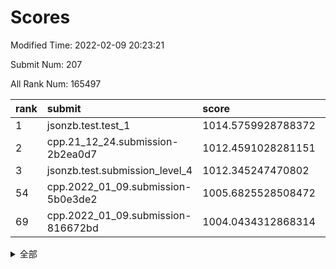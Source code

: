 # Scores

Modified Time: 2022-02-09 20:23:21

Submit Num: 207

All Rank Num: 165497

| rank |               submit               |       score        |       sigma        | pk_num |
| :--- | :--------------------------------- | :----------------- | :----------------- | :----- |
| 1    | jsonzb.test.test_1                 | 1014.5759928788372 | 0.8416517608653626 | 3199   |
| 2    | cpp.21_12_24.submission-2b2ea0d7   | 1012.4591028281151 | 0.8109727986793729 | 3197   |
| 3    | jsonzb.test.submission_level_4     | 1012.345247470802  | 0.7860310711539147 | 3198   |
| 54   | cpp.2022_01_09.submission-5b0e3de2 | 1005.6825528508472 | 0.7280333711364738 | 3202   |
| 69   | cpp.2022_01_09.submission-816672bd | 1004.0434312868314 | 0.7249891296845626 | 3200   |


<details>
<summary>全部</summary>

| rank |                 submit                 |       score        |       sigma        | pk_num |
| :--- | :------------------------------------- | :----------------- | :----------------- | :----- |
| 1    | jsonzb.test.test_1                     | 1014.5759928788372 | 0.8416517608653626 | 3199   |
| 2    | cpp.21_12_24.submission-2b2ea0d7       | 1012.4591028281151 | 0.8109727986793729 | 3197   |
| 3    | jsonzb.test.submission_level_4         | 1012.345247470802  | 0.7860310711539147 | 3198   |
| 4    | gobigger.level_3.submission_level_3_46 | 1011.525629495241  | 0.7534977672604526 | 3199   |
| 5    | gobigger.level_3.submission_level_3_19 | 1011.4351684747639 | 0.7844472347391414 | 3195   |
| 6    | gobigger.level_3.submission_level_3_7  | 1010.8903188657326 | 0.7706622266436018 | 3199   |
| 7    | gobigger.level_3.submission_level_3_28 | 1010.8900921496892 | 0.7877239699680466 | 3199   |
| 8    | gobigger.level_3.submission_level_3_24 | 1010.8790983494689 | 0.765198747982967  | 3200   |
| 9    | gobigger.level_3.submission_level_3_40 | 1010.8691468731982 | 0.7860418602486519 | 3192   |
| 10   | gobigger.level_3.submission_level_3_0  | 1010.813265307469  | 0.7588903334149039 | 3200   |
| 11   | gobigger.level_3.submission_level_3_22 | 1010.7031695619366 | 0.7867000295639776 | 3203   |
| 12   | gobigger.level_3.submission_level_3_1  | 1010.6872303237783 | 0.7743092192640184 | 3205   |
| 13   | gobigger.level_3.submission_level_3_20 | 1010.6477226036227 | 0.7723629346755742 | 3198   |
| 14   | gobigger.level_3.submission_level_3_30 | 1010.622063245549  | 0.7673062376469036 | 3201   |
| 15   | gobigger.level_3.submission_level_3_36 | 1010.6116340843366 | 0.7692287590331647 | 3196   |
| 16   | gobigger.level_3.submission_level_3_48 | 1010.6012394790129 | 0.803999263501131  | 3201   |
| 17   | gobigger.level_3.submission_level_3_41 | 1010.5971179686798 | 0.7552067023200589 | 3190   |
| 18   | gobigger.level_3.submission_level_3_34 | 1010.5742127461091 | 0.7507449712983882 | 3199   |
| 19   | gobigger.level_3.submission_level_3_39 | 1010.5456791050004 | 0.7732993001298749 | 3198   |
| 20   | gobigger.level_3.submission_level_3_2  | 1010.5372262309818 | 0.756696869308843  | 3194   |
| 21   | gobigger.level_3.submission_level_3_25 | 1010.5108723780335 | 0.7807544857898457 | 3192   |
| 22   | gobigger.level_3.submission_level_3_15 | 1010.5098657631218 | 0.7612464578819618 | 3200   |
| 23   | gobigger.level_3.submission_level_3_32 | 1010.4801671119784 | 0.7566737266531615 | 3198   |
| 24   | gobigger.level_3.submission_level_3_21 | 1010.4748075393453 | 0.7716383661614806 | 3194   |
| 25   | gobigger.level_3.submission_level_3_31 | 1010.3356941397021 | 0.7727356226587621 | 3199   |
| 26   | gobigger.level_3.submission_level_3_43 | 1010.3184517632508 | 0.7684434128259227 | 3198   |
| 27   | gobigger.level_3.submission_level_3_47 | 1010.2341517813836 | 0.7584425658873265 | 3193   |
| 28   | gobigger.level_3.submission_level_3_8  | 1010.1377966691077 | 0.7555518931266616 | 3193   |
| 29   | gobigger.level_3.submission_level_3_18 | 1010.1064725029348 | 0.7758546326804133 | 3195   |
| 30   | gobigger.level_3.submission_level_3_12 | 1010.0945447998192 | 0.764875701541174  | 3196   |
| 31   | gobigger.level_3.submission_level_3_11 | 1010.0670307138441 | 0.7662185831836259 | 3197   |
| 32   | gobigger.level_3.submission_level_3_14 | 1009.9900043228105 | 0.7656125622879837 | 3198   |
| 33   | gobigger.level_3.submission_level_3_5  | 1009.9500901548978 | 0.7654669571492141 | 3194   |
| 34   | gobigger.level_3.submission_level_3_27 | 1009.9102913392637 | 0.7761816181043787 | 3199   |
| 35   | gobigger.level_3.submission_level_3_44 | 1009.8130836625595 | 0.7692384298659961 | 3200   |
| 36   | gobigger.level_3.submission_level_3_10 | 1009.7945469899362 | 0.7575718089802775 | 3201   |
| 37   | gobigger.level_3.submission_level_3_13 | 1009.7799650182438 | 0.7639312123212526 | 3197   |
| 38   | gobigger.level_3.submission_level_3_42 | 1009.7787707587087 | 0.7675989067601625 | 3196   |
| 39   | gobigger.level_3.submission_level_3_26 | 1009.7682657732829 | 0.7641245075341484 | 3197   |
| 40   | gobigger.level_3.submission_level_3_16 | 1009.7363766363244 | 0.7710061854979143 | 3195   |
| 41   | gobigger.level_3.submission_level_3_29 | 1009.6526499501696 | 0.7825310745302523 | 3195   |
| 42   | gobigger.level_3.submission_level_3_38 | 1009.636478279977  | 0.7365690421135361 | 3195   |
| 43   | gobigger.level_3.submission_level_3_35 | 1009.6074277333435 | 0.7518576697783154 | 3195   |
| 44   | gobigger.level_3.submission_level_3_3  | 1009.5731105035015 | 0.7373425745143165 | 3196   |
| 45   | gobigger.level_3.submission_level_3_4  | 1009.4723348978181 | 0.7370960433671377 | 3202   |
| 46   | gobigger.level_3.submission_level_3_6  | 1009.3565212151792 | 0.7565729994581646 | 3198   |
| 47   | gobigger.level_3.submission_level_3_17 | 1009.3280643002445 | 0.7516496668900177 | 3203   |
| 48   | gobigger.level_3.submission_level_3_45 | 1009.304120748181  | 0.7263686747158247 | 3201   |
| 49   | gobigger.level_3.submission_level_3_9  | 1009.224415711019  | 0.752072085996455  | 3197   |
| 50   | gobigger.level_3.submission_level_3_23 | 1009.1469976754565 | 0.7337076793070397 | 3195   |
| 51   | gobigger.level_3.submission_level_3_49 | 1008.8178637483139 | 0.7424851098909176 | 3205   |
| 52   | gobigger.level_3.submission_level_3_37 | 1008.8152647414403 | 0.7495049649071843 | 3194   |
| 53   | gobigger.level_3.submission_level_3_33 | 1008.4209282513708 | 0.7440463913447408 | 3200   |
| 54   | cpp.2022_01_09.submission-5b0e3de2     | 1005.6825528508472 | 0.7280333711364738 | 3202   |
| 55   | gobigger.level_1.submission_level_1_23 | 1005.070990717366  | 0.7329705176624272 | 3202   |
| 56   | gobigger.level_1.submission_level_1_1  | 1004.8527064694827 | 0.7109230130167535 | 3200   |
| 57   | gobigger.level_1.submission_level_1_31 | 1004.8466391229036 | 0.7105759410046489 | 3195   |
| 58   | gobigger.level_1.submission_level_1_26 | 1004.7442346865886 | 0.7157695764234956 | 3199   |
| 59   | gobigger.level_1.submission_level_1_41 | 1004.6897091473526 | 0.7182484563820354 | 3194   |
| 60   | gobigger.level_1.submission_level_1_19 | 1004.6802036881072 | 0.7131351077461006 | 3198   |
| 61   | gobigger.level_1.submission_level_1_17 | 1004.6174801457717 | 0.7183024380477667 | 3199   |
| 62   | gobigger.level_1.submission_level_1_49 | 1004.5085136736399 | 0.720634896249189  | 3198   |
| 63   | gobigger.level_1.submission_level_1_36 | 1004.3361456963653 | 0.7314636433404101 | 3202   |
| 64   | gobigger.level_1.submission_level_1_14 | 1004.3006885793976 | 0.7386519702134556 | 3197   |
| 65   | gobigger.level_1.submission_level_1_46 | 1004.2850077472456 | 0.7174478824901104 | 3198   |
| 66   | gobigger.level_1.submission_level_1_7  | 1004.2813525857196 | 0.7137521127012632 | 3196   |
| 67   | gobigger.level_1.submission_level_1_13 | 1004.2609545990899 | 0.7019998228163004 | 3199   |
| 68   | gobigger.level_1.submission_level_1_48 | 1004.185042819819  | 0.7096584846838883 | 3199   |
| 69   | cpp.2022_01_09.submission-816672bd     | 1004.0434312868314 | 0.7249891296845626 | 3200   |
| 70   | gobigger.level_1.submission_level_1_10 | 1003.9884467425213 | 0.7219280760305413 | 3204   |
| 71   | gobigger.level_1.submission_level_1_38 | 1003.9748675079258 | 0.7145248822949412 | 3194   |
| 72   | gobigger.level_1.submission_level_1_21 | 1003.723941264793  | 0.7259311826391509 | 3199   |
| 73   | gobigger.level_1.submission_level_1_33 | 1003.7044890371669 | 0.7144133840826087 | 3192   |
| 74   | gobigger.level_1.submission_level_1_2  | 1003.6629580139493 | 0.7016419598942639 | 3201   |
| 75   | gobigger.level_1.submission_level_1_18 | 1003.5677881180999 | 0.7116856279233773 | 3197   |
| 76   | gobigger.level_1.submission_level_1_34 | 1003.5567848793717 | 0.7140928241778535 | 3199   |
| 77   | gobigger.level_1.submission_level_1_8  | 1003.5432081222071 | 0.7097759483280837 | 3198   |
| 78   | gobigger.level_1.submission_level_1_27 | 1003.4105909267466 | 0.7209868606913341 | 3193   |
| 79   | gobigger.level_1.submission_level_1_4  | 1003.3853314713735 | 0.7235042547138378 | 3194   |
| 80   | gobigger.level_1.submission_level_1_3  | 1003.3650515365523 | 0.7030853176955677 | 3205   |
| 81   | gobigger.level_1.submission_level_1_20 | 1003.3432159261331 | 0.7101612399403142 | 3197   |
| 82   | gobigger.level_1.submission_level_1_6  | 1003.3363246843913 | 0.7189596961877983 | 3194   |
| 83   | gobigger.level_1.submission_level_1_29 | 1003.2583059488037 | 0.7181670060722861 | 3198   |
| 84   | gobigger.level_1.submission_level_1_11 | 1003.0361306177872 | 0.7211686063187782 | 3201   |
| 85   | gobigger.level_1.submission_level_1_35 | 1003.0021157530595 | 0.7208415530680802 | 3198   |
| 86   | gobigger.level_1.submission_level_1_24 | 1002.99544733365   | 0.7231152236418402 | 3202   |
| 87   | gobigger.level_1.submission_level_1_39 | 1002.9548691958961 | 0.7239328455703998 | 3199   |
| 88   | gobigger.level_1.submission_level_1_43 | 1002.9339729704902 | 0.7037362676951506 | 3200   |
| 89   | gobigger.level_1.submission_level_1_0  | 1002.9233325236623 | 0.7204478182035263 | 3202   |
| 90   | gobigger.level_1.submission_level_1_12 | 1002.8699243674974 | 0.7265956700503291 | 3202   |
| 91   | gobigger.level_1.submission_level_1_9  | 1002.8695741287938 | 0.7111061771019913 | 3200   |
| 92   | gobigger.level_1.submission_level_1_40 | 1002.8532024583369 | 0.7145213409392716 | 3200   |
| 93   | gobigger.level_1.submission_level_1_30 | 1002.8282086678144 | 0.7221195492167685 | 3199   |
| 94   | gobigger.level_1.submission_level_1_32 | 1002.8028808184148 | 0.7117726298145676 | 3198   |
| 95   | gobigger.level_1.submission_level_1_15 | 1002.6664316894124 | 0.7202573111698648 | 3198   |
| 96   | gobigger.level_1.submission_level_1_28 | 1002.6538338119784 | 0.7180539511045604 | 3199   |
| 97   | gobigger.level_1.submission_level_1_44 | 1002.6291596617914 | 0.7213649042357735 | 3203   |
| 98   | gobigger.level_1.submission_level_1_45 | 1002.6242065594283 | 0.7155444939145774 | 3192   |
| 99   | gobigger.level_1.submission_level_1_16 | 1002.4316012236279 | 0.7128589144523026 | 3193   |
| 100  | gobigger.level_1.submission_level_1_25 | 1002.333038489119  | 0.7085523629459375 | 3195   |
| 101  | gobigger.level_1.submission_level_1_47 | 1002.3330217316519 | 0.7195335604726285 | 3195   |
| 102  | gobigger.level_1.submission_level_1_42 | 1002.0461659896928 | 0.7237035613040378 | 3199   |
| 103  | gobigger.level_1.submission_level_1_37 | 1001.791627878578  | 0.7071746093729674 | 3201   |
| 104  | gobigger.level_1.submission_level_1_22 | 1001.7662429638837 | 0.7142032397074953 | 3200   |
| 105  | gobigger.level_1.submission_level_1_5  | 1001.7512295013738 | 0.7190746040111053 | 3195   |
| 106  | gobigger.random.submission_random_27   | 997.9355199640604  | 0.7124114169361827 | 3197   |
| 107  | gobigger.random.submission_random_41   | 997.4560028076933  | 0.7058351687272826 | 3205   |
| 108  | gobigger.random.submission_random_42   | 997.3666597155529  | 0.702479885412578  | 3199   |
| 109  | gobigger.random.submission_random_16   | 996.9397204914886  | 0.7037984581645687 | 3203   |
| 110  | gobigger.random.submission_random_24   | 996.7311391021693  | 0.7092826721365368 | 3197   |
| 111  | gobigger.random.submission_random_31   | 996.6861037663163  | 0.712482380413907  | 3193   |
| 112  | gobigger.random.submission_random_48   | 996.6447308558522  | 0.6963156252924907 | 3196   |
| 113  | gobigger.random.submission_random_8    | 996.5301892685017  | 0.7060342400822166 | 3198   |
| 114  | gobigger.random.submission_random_46   | 996.4544663700951  | 0.7083055548245272 | 3202   |
| 115  | gobigger.random.submission_random_12   | 996.3962737927305  | 0.7194943254688213 | 3200   |
| 116  | gobigger.random.submission_random_11   | 996.1486733400213  | 0.7108448227260102 | 3194   |
| 117  | gobigger.random.submission_random_49   | 996.1254477954187  | 0.7083676934208251 | 3196   |
| 118  | gobigger.random.submission_random_35   | 996.1149179373841  | 0.7222949133940112 | 3200   |
| 119  | gobigger.random.submission_random_37   | 996.0856168055872  | 0.7113367789883941 | 3205   |
| 120  | gobigger.random.submission_random_13   | 996.0794388083505  | 0.7190741484540958 | 3198   |
| 121  | gobigger.random.submission_random_30   | 996.0080947025577  | 0.7055621018981171 | 3198   |
| 122  | gobigger.random.submission_random_26   | 995.9983191813586  | 0.70005929194871   | 3201   |
| 123  | gobigger.random.submission_random_34   | 995.9678393576991  | 0.7070546083548841 | 3197   |
| 124  | gobigger.random.submission_random_0    | 995.9420528346958  | 0.7089463511926355 | 3202   |
| 125  | gobigger.random.submission_random_3    | 995.9171510355103  | 0.7060230126892894 | 3196   |
| 126  | gobigger.random.submission_random_14   | 995.909487527705   | 0.7094192041339322 | 3193   |
| 127  | gobigger.random.submission_random_29   | 995.8730034970949  | 0.7260527726071727 | 3196   |
| 128  | gobigger.random.submission_random_5    | 995.8332458649587  | 0.7162520212984357 | 3197   |
| 129  | gobigger.random.submission_random_6    | 995.7500046838275  | 0.7315498812337307 | 3195   |
| 130  | gobigger.random.submission_random_40   | 995.7109841593632  | 0.7214015512421303 | 3201   |
| 131  | gobigger.random.submission_random_33   | 995.6855478387722  | 0.6932710771397619 | 3197   |
| 132  | gobigger.random.submission_random_36   | 995.6820108309776  | 0.7096497044105795 | 3198   |
| 133  | gobigger.random.submission_random_1    | 995.6505656453546  | 0.7002712722469093 | 3195   |
| 134  | gobigger.random.submission_random_7    | 995.6356109945377  | 0.7066752410648877 | 3196   |
| 135  | gobigger.random.submission_random_4    | 995.6192322092459  | 0.7281332361475196 | 3196   |
| 136  | gobigger.random.submission_random_10   | 995.6048462115989  | 0.7226129111996685 | 3201   |
| 137  | gobigger.random.submission_random_22   | 995.51935719426    | 0.6964670015113299 | 3201   |
| 138  | gobigger.random.submission_random_2    | 995.4535172162299  | 0.7096844024505399 | 3195   |
| 139  | gobigger.random.submission_random_28   | 995.4451829542558  | 0.7263691439354475 | 3194   |
| 140  | gobigger.random.submission_random_47   | 995.4266985456485  | 0.7088248820057615 | 3196   |
| 141  | gobigger.random.submission_random_39   | 995.3823022269884  | 0.716481197855899  | 3198   |
| 142  | gobigger.random.submission_random_19   | 995.3656521289894  | 0.727031449456332  | 3204   |
| 143  | gobigger.random.submission_random_15   | 995.3471733017878  | 0.7040244637178504 | 3201   |
| 144  | gobigger.random.submission_random_25   | 995.3423740652844  | 0.7147068915417523 | 3200   |
| 145  | gobigger.random.submission_random_17   | 995.3248425205692  | 0.7149603560412592 | 3199   |
| 146  | gobigger.random.submission_random_38   | 995.1814885794656  | 0.7095923413231098 | 3198   |
| 147  | gobigger.random.submission_random_32   | 995.159982082768   | 0.7050403292801466 | 3195   |
| 148  | gobigger.random.submission_random_44   | 995.0455557315997  | 0.7121940714985555 | 3204   |
| 149  | gobigger.random.submission_random_43   | 995.04198747463    | 0.7099894749459096 | 3198   |
| 150  | gobigger.random.submission_random_18   | 995.005894633148   | 0.7225950114273014 | 3193   |
| 151  | gobigger.random.submission_random_9    | 994.9450426524976  | 0.7349513904684168 | 3200   |
| 152  | gobigger.random.submission_random_45   | 994.8364580149022  | 0.719356440134585  | 3194   |
| 153  | gobigger.random.submission_random_21   | 994.8276424240939  | 0.7176272227648077 | 3197   |
| 154  | gobigger.random.submission_random_20   | 994.8096122249551  | 0.7137344812153774 | 3195   |
| 155  | gobigger.random.submission_random_23   | 994.5386185013257  | 0.7329165931248101 | 3195   |
| 156  | gobigger.level_2.submission_level_2_15 | 993.9083780698903  | 0.7404766559145062 | 3201   |
| 157  | gobigger.level_2.submission_level_2_31 | 993.5533464933919  | 0.7487406861944815 | 3203   |
| 158  | gobigger.level_2.submission_level_2_37 | 993.5475071281672  | 0.7322774294906019 | 3194   |
| 159  | gobigger.level_2.submission_level_2_36 | 993.4528310657521  | 0.717225285400873  | 3200   |
| 160  | gobigger.level_2.submission_level_2_40 | 993.203104785503   | 0.7354893351736844 | 3196   |
| 161  | gobigger.level_2.submission_level_2_25 | 992.9063501372773  | 0.7477215875959109 | 3199   |
| 162  | gobigger.level_2.submission_level_2_0  | 992.8025612997667  | 0.7376842257852936 | 3202   |
| 163  | gobigger.level_2.submission_level_2_42 | 992.6371759058034  | 0.7293814431414414 | 3198   |
| 164  | gobigger.level_2.submission_level_2_19 | 992.6103330980596  | 0.733754444058467  | 3206   |
| 165  | gobigger.level_2.submission_level_2_7  | 992.60807456582    | 0.7467957461264256 | 3197   |
| 166  | gobigger.level_2.submission_level_2_17 | 992.5367937127894  | 0.7341756528085909 | 3196   |
| 167  | gobigger.level_2.submission_level_2_22 | 992.4951471080361  | 0.7265182975439445 | 3199   |
| 168  | gobigger.level_2.submission_level_2_45 | 992.4133934771692  | 0.7569304586859574 | 3199   |
| 169  | gobigger.level_2.submission_level_2_4  | 992.4131951111667  | 0.7426789129909321 | 3199   |
| 170  | gobigger.level_2.submission_level_2_12 | 992.2676112070709  | 0.738208344624881  | 3202   |
| 171  | gobigger.level_2.submission_level_2_24 | 992.218347071461   | 0.7404227792273533 | 3192   |
| 172  | gobigger.level_2.submission_level_2_30 | 992.1458702068536  | 0.7391712587651118 | 3201   |
| 173  | gobigger.level_2.submission_level_2_20 | 992.1196467071119  | 0.749262892928713  | 3196   |
| 174  | gobigger.level_2.submission_level_2_5  | 992.051538123204   | 0.761298069790106  | 3199   |
| 175  | gobigger.level_2.submission_level_2_11 | 992.0380696719687  | 0.7464858594583141 | 3199   |
| 176  | gobigger.level_2.submission_level_2_46 | 991.9515361971446  | 0.7459162938936057 | 3196   |
| 177  | gobigger.level_2.submission_level_2_41 | 991.8432859113444  | 0.7544799909531913 | 3199   |
| 178  | gobigger.level_2.submission_level_2_2  | 991.8314511336467  | 0.7554678197653152 | 3192   |
| 179  | gobigger.level_2.submission_level_2_48 | 991.7703599287472  | 0.7668288749239969 | 3198   |
| 180  | gobigger.level_2.submission_level_2_13 | 991.6948806792136  | 0.7529521743438694 | 3202   |
| 181  | gobigger.level_2.submission_level_2_14 | 991.6846539402517  | 0.7427046348246968 | 3195   |
| 182  | gobigger.level_2.submission_level_2_6  | 991.6822678829596  | 0.7579939777981433 | 3196   |
| 183  | gobigger.level_2.submission_level_2_23 | 991.6810353952832  | 0.728860467131479  | 3200   |
| 184  | gobigger.level_2.submission_level_2_47 | 991.5908850590553  | 0.7452987234417454 | 3195   |
| 185  | gobigger.level_2.submission_level_2_9  | 991.4669382475813  | 0.7626917134352571 | 3197   |
| 186  | gobigger.level_2.submission_level_2_27 | 991.4631079917935  | 0.7657438919289449 | 3196   |
| 187  | gobigger.level_2.submission_level_2_34 | 991.4071053128445  | 0.7479954802079982 | 3195   |
| 188  | gobigger.level_2.submission_level_2_1  | 991.3599051670677  | 0.7554237086176786 | 3203   |
| 189  | gobigger.level_2.submission_level_2_10 | 991.3585711895641  | 0.7644737064105165 | 3195   |
| 190  | gobigger.level_2.submission_level_2_39 | 991.3110872980225  | 0.7400684200260474 | 3200   |
| 191  | gobigger.level_2.submission_level_2_44 | 991.2306422224807  | 0.775274410125746  | 3198   |
| 192  | gobigger.level_2.submission_level_2_26 | 991.0825072718328  | 0.7432110066226092 | 3195   |
| 193  | gobigger.level_2.submission_level_2_3  | 991.0374409131642  | 0.7511639866170768 | 3195   |
| 194  | gobigger.level_2.submission_level_2_21 | 990.9833128156893  | 0.7584318229268301 | 3200   |
| 195  | gobigger.level_2.submission_level_2_18 | 990.9649315562122  | 0.7535529820288631 | 3199   |
| 196  | gobigger.level_2.submission_level_2_33 | 990.9242201156044  | 0.7639281399431376 | 3202   |
| 197  | gobigger.level_2.submission_level_2_38 | 990.887629215535   | 0.7446552424254065 | 3198   |
| 198  | gobigger.level_2.submission_level_2_29 | 990.8502821028612  | 0.7608934495745255 | 3197   |
| 199  | gobigger.level_2.submission_level_2_28 | 990.7642545764814  | 0.7463903004670263 | 3204   |
| 200  | gobigger.level_2.submission_level_2_43 | 990.7399152181979  | 0.7716461761854652 | 3196   |
| 201  | gobigger.level_2.submission_level_2_32 | 990.7154418196062  | 0.7565668004327112 | 3199   |
| 202  | gobigger.level_2.submission_level_2_8  | 990.6499806223857  | 0.7665370851015187 | 3194   |
| 203  | gobigger.level_2.submission_level_2_49 | 990.5297119253511  | 0.7545267824731798 | 3199   |
| 204  | gobigger.level_2.submission_level_2_16 | 990.4344308294745  | 0.7819672664972955 | 3199   |
| 205  | gobigger.level_2.submission_level_2_35 | 990.3185082255475  | 0.7847526501546006 | 3201   |
| 206  | gobigger.none.submission_none_1        | 979.2669122956798  | 1.2255882474540718 | 3198   |
| 207  | gobigger.none.submission_none_0        | 978.3249403337614  | 1.207206058587358  | 3196   |

</details>